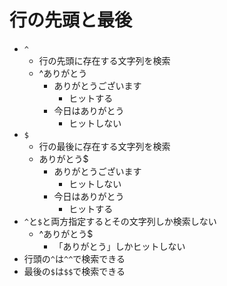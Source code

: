 # 行の先頭と最後

- `^`
  - 行の先頭に存在する文字列を検索
  - ^ありがとう
    - ありがとうございます
      - ヒットする
    - 今日はありがとう
      - ヒットしない
- `$`
  - 行の最後に存在する文字列を検索
  - ありがとう$
    - ありがとうございます
      - ヒットしない
    - 今日はありがとう
      - ヒットする
- `^`と`$`と両方指定するとその文字列しか検索しない
  - ^ありがとう$
    - 「ありがとう」しかヒットしない
- 行頭の`^`は`^^`で検索できる
- 最後の`$`は`$$`で検索できる